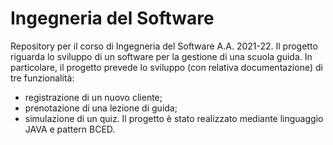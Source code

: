 # Ingegneria del Software

Repository per il corso di Ingegneria del Software A.A. 2021-22.
Il progetto riguarda lo sviluppo di un software per la gestione di una scuola guida. In particolare, il progetto prevede lo sviluppo (con relativa documentazione) di tre funzionalità: 
* registrazione di un nuovo cliente;
* prenotazione di una lezione di guida;
* simulazione di un quiz.
Il progetto è stato realizzato mediante linguaggio JAVA e pattern BCED.
